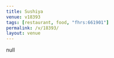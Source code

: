```yaml
---
title: Sushiya
venue: v18393
tags: [restaurant, food, "fhrs:661901"]
permalink: /v/18393/
layout: venue
---
```

null
